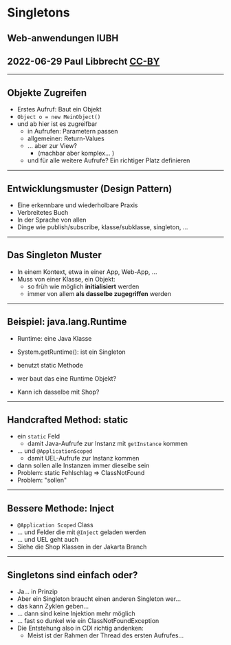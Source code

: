 # Singletons

## Web-anwendungen IUBH
## 2022-06-29 Paul Libbrecht [CC-BY](https://creativecommons.org/licenses/by/4.0/) 

--- 
## Objekte Zugreifen

* Erstes Aufruf: Baut ein Objekt
* `Object o = new MeinObject()`
* und ab hier ist es zugreifbar
	* in Aufrufen: Parametern passen
	* allgemeiner: Return-Values
	* ... aber zur View?
		* (machbar aber komplex... )
	* und für alle weitere Aufrufe? Ein richtiger Platz definieren

---

## Entwicklungsmuster (Design Pattern)
* Eine erkennbare und wiederholbare Praxis
* Verbreitetes Buch
* In der Sprache von allen
* Dinge wie publish/subscribe, klasse/subklasse, singleton, ...

--- 
## Das Singleton Muster

 * In einem Kontext, etwa in einer App, Web-App, ...
 * Muss von einer Klasse, ein Objekt:
	 * so früh wie möglich **initialisiert** werden
	 * immer von allem **als dasselbe zugegriffen** werden

--- 
## Beispiel: java.lang.Runtime

* Runtime: eine Java Klasse
* System.getRuntime(): ist ein Singleton
* benutzt static Methode
* wer baut das eine Runtime Objekt?

* Kann ich dasselbe mit Shop?
--- 

## Handcrafted Method: static

* ein `static` Feld
	* damit Java-Aufrufe zur Instanz mit `getInstance` kommen
* ... und `@ApplicationScoped`
	* damit UEL-Aufrufe zur Instanz kommen 
* dann sollen alle Instanzen immer dieselbe sein
* Problem: static Fehlschlag => ClassNotFound
* Problem: "sollen"
- --

## Bessere Methode: Inject
* `@Application Scoped` Class
* ... und Felder die mit `@Inject` geladen werden
* ... und UEL geht auch
* Siehe die Shop Klassen in der Jakarta Branch

- - - 

## Singletons sind einfach oder?

* Ja... in Prinzip
* Aber ein Singleton braucht einen anderen Singleton wer...
* das kann Zyklen geben...
* ... dann sind keine Injektion mehr möglich
* ... fast so dunkel wie ein ClassNotFoundException
* Die Entstehung also in CDI richtig andenken:
	* Meist ist der Rahmen der Thread des ersten Aufrufes...